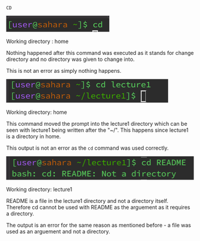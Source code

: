 `CD`


![Image](cd1.png)

Working directory : home

Nothing happened after this command was executed as it stands for change directory and no directory was given to change into. 

This is not an error as simply nothing happens. 

![Image](cd2.png)

Working directory: home 

This command moved the prompt into the lecture1 directory which can be seen with lecture1 being written after the "~/". This happens since lecture1 is a directory in home. 

This output is not an error as the `cd` command was used correctly. 

![Image](cd3.png)

Working directory: lecture1

README is a file in the lecture1 directory and not a directory itself. Therefore cd cannot be used with README as the arguement as it requires a directory.

The output is an error for the same reason as mentioned before - a file was used as an arguement and not a directory. 



